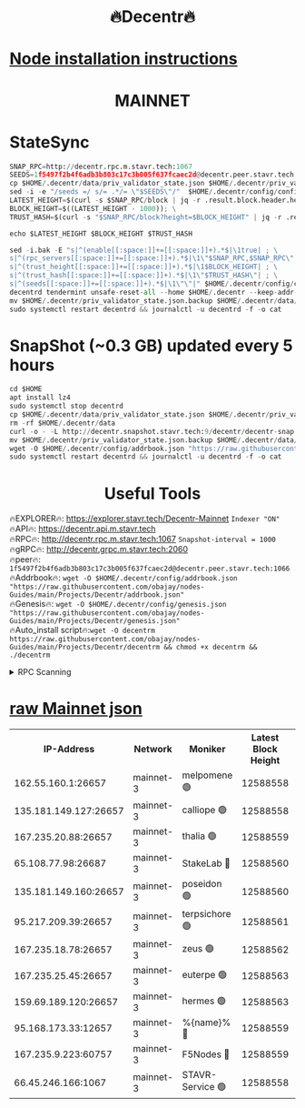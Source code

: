 <h1 align="center"> 🔥Decentr🔥</h1>

[Node installation instructions](https://github.com/obajay/nodes-Guides/tree/main/Projects/Decentr)
=
<h1 align="center"> MAINNET</h1>

# StateSync
```python
SNAP_RPC=http://decentr.rpc.m.stavr.tech:1067
SEEDS=1f5497f2b4f6adb3b803c17c3b005f637fcaec2d@decentr.peer.stavr.tech:1066
cp $HOME/.decentr/data/priv_validator_state.json $HOME/.decentr/priv_validator_state.json.backup
sed -i -e "/seeds =/ s/= .*/= \"$SEEDS\"/"  $HOME/.decentr/config/config.toml
LATEST_HEIGHT=$(curl -s $SNAP_RPC/block | jq -r .result.block.header.height); \
BLOCK_HEIGHT=$((LATEST_HEIGHT - 1000)); \
TRUST_HASH=$(curl -s "$SNAP_RPC/block?height=$BLOCK_HEIGHT" | jq -r .result.block_id.hash)

echo $LATEST_HEIGHT $BLOCK_HEIGHT $TRUST_HASH

sed -i.bak -E "s|^(enable[[:space:]]+=[[:space:]]+).*$|\1true| ; \
s|^(rpc_servers[[:space:]]+=[[:space:]]+).*$|\1\"$SNAP_RPC,$SNAP_RPC\"| ; \
s|^(trust_height[[:space:]]+=[[:space:]]+).*$|\1$BLOCK_HEIGHT| ; \
s|^(trust_hash[[:space:]]+=[[:space:]]+).*$|\1\"$TRUST_HASH\"| ; \
s|^(seeds[[:space:]]+=[[:space:]]+).*$|\1\"\"|" $HOME/.decentr/config/config.toml
decentrd tendermint unsafe-reset-all --home $HOME/.decentr --keep-addr-book
mv $HOME/.decentr/priv_validator_state.json.backup $HOME/.decentr/data/priv_validator_state.json
sudo systemctl restart decentrd && journalctl -u decentrd -f -o cat
```
# SnapShot (~0.3 GB) updated every 5 hours
```python
cd $HOME
apt install lz4
sudo systemctl stop decentrd
cp $HOME/.decentr/data/priv_validator_state.json $HOME/.decentr/priv_validator_state.json.backup
rm -rf $HOME/.decentr/data
curl -o - -L http://decentr.snapshot.stavr.tech:9/decentr/decentr-snap.tar.lz4 | lz4 -c -d - | tar -x -C $HOME/.decentr --strip-components 2
mv $HOME/.decentr/priv_validator_state.json.backup $HOME/.decentr/data/priv_validator_state.json
wget -O $HOME/.decentr/config/addrbook.json "https://raw.githubusercontent.com/obajay/nodes-Guides/main/Projects/Decentr/addrbook.json"
sudo systemctl restart decentrd && journalctl -u decentrd -f -o cat
```

 <h1 align="center"> Useful Tools</h1>

🔥EXPLORER🔥:     https://explorer.stavr.tech/Decentr-Mainnet        `Indexer "ON"` \
🔥API🔥:          https://decentr.api.m.stavr.tech \
🔥RPC🔥:          http://decentr.rpc.m.stavr.tech:1067              `Snapshot-interval = 1000` \
🔥gRPC🔥:         http://decentr.grpc.m.stavr.tech:2060 \
🔥peer🔥:         `1f5497f2b4f6adb3b803c17c3b005f637fcaec2d@decentr.peer.stavr.tech:1066` \
🔥Addrbook🔥:  `wget -O $HOME/.decentr/config/addrbook.json "https://raw.githubusercontent.com/obajay/nodes-Guides/main/Projects/Decentr/addrbook.json"` \
🔥Genesis🔥:  `wget -O $HOME/.decentr/config/genesis.json "https://raw.githubusercontent.com/obajay/nodes-Guides/main/Projects/Decentr/genesis.json"` \
🔥Auto_install script🔥:`wget -O decentrm https://raw.githubusercontent.com/obajay/nodes-Guides/main/Projects/Decentr/decentrm && chmod +x decentrm && ./decentrm`

<details>
<summary>RPC Scanning</summary>

<h2 align="center"> We scan nodes in real time every 4 hours. And we provide the final result of RPC endpoints.
We cannot influence the operation of these nodes in any way. </h2>


```python
If Voting Power is higher than 0 --> then the Node is a validator of the network and may be subject to attack and be a potential threat to the chain.
```
```python
We marked such validators with a red symbol
```

</details>

[raw Mainnet json](https://rpc-check.decentrm.stavr.tech/decentrm/rpc-decentrm-result.json)
=



<table><tr><th>IP-Address</th><th>Network</th><th>Moniker</th><th>Latest Block Height</th><th>Earliest Block Height</th><th>Catching Up</th><th>Tx Index</th><th>Voting Power</th><th>Scan Time</th></tr><tr><td>162.55.160.1:26657</td><td>mainnet-3</td><td>melpomene 🟢</td><td>12588558</td><td>1688950</td><td>False</td><td>on</td><td>0</td><td>2024-01-25T13:31:38.816528993UTC</td></tr><tr><td>135.181.149.127:26657</td><td>mainnet-3</td><td>calliope 🟢</td><td>12588558</td><td>1688950</td><td>False</td><td>on</td><td>0</td><td>2024-01-25T13:31:41.223386878UTC</td></tr><tr><td>167.235.20.88:26657</td><td>mainnet-3</td><td>thalia 🟢</td><td>12588559</td><td>1688950</td><td>False</td><td>on</td><td>0</td><td>2024-01-25T13:31:47.225482840UTC</td></tr><tr><td>65.108.77.98:26687</td><td>mainnet-3</td><td>StakeLab 🔴</td><td>12588560</td><td>1688950</td><td>False</td><td>on</td><td>5403962</td><td>2024-01-25T13:31:47.572003200UTC</td></tr><tr><td>135.181.149.160:26657</td><td>mainnet-3</td><td>poseidon 🟢</td><td>12588560</td><td>1688950</td><td>False</td><td>on</td><td>0</td><td>2024-01-25T13:31:52.264134535UTC</td></tr><tr><td>95.217.209.39:26657</td><td>mainnet-3</td><td>terpsichore 🟢</td><td>12588561</td><td>1688950</td><td>False</td><td>on</td><td>0</td><td>2024-01-25T13:31:58.865153539UTC</td></tr><tr><td>167.235.18.78:26657</td><td>mainnet-3</td><td>zeus 🟢</td><td>12588562</td><td>1688950</td><td>False</td><td>on</td><td>0</td><td>2024-01-25T13:32:03.212118385UTC</td></tr><tr><td>167.235.25.45:26657</td><td>mainnet-3</td><td>euterpe 🟢</td><td>12588563</td><td>1688950</td><td>False</td><td>on</td><td>0</td><td>2024-01-25T13:32:05.495406444UTC</td></tr><tr><td>159.69.189.120:26657</td><td>mainnet-3</td><td>hermes 🟢</td><td>12588563</td><td>1688950</td><td>False</td><td>on</td><td>0</td><td>2024-01-25T13:32:07.841189761UTC</td></tr><tr><td>95.168.173.33:12657</td><td>mainnet-3</td><td>%{name}% 🔴</td><td>12588559</td><td>8964001</td><td>False</td><td>on</td><td>4176576</td><td>2024-01-25T13:31:42.485210863UTC</td></tr><tr><td>167.235.9.223:60757</td><td>mainnet-3</td><td>F5Nodes 🔴</td><td>12588559</td><td>12380001</td><td>False</td><td>off</td><td>562</td><td>2024-01-25T13:31:42.821591148UTC</td></tr><tr><td>66.45.246.166:1067</td><td>mainnet-3</td><td>STAVR-Service 🟢</td><td>12588558</td><td>12586001</td><td>False</td><td>on</td><td>0</td><td>2024-01-25T13:31:41.841264923UTC</td></tr></table>
